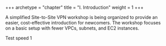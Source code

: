 +++
archetype = "chapter"
title = "I. Introduction"
weight = 1
+++


A simplified Site-to-Site VPN workshop is being organized to provide an easier, cost-effective introduction for newcomers. The workshop focuses on a basic setup with fewer VPCs, subnets, and EC2 instances.


Test speed 1


